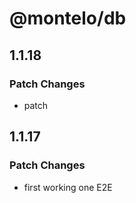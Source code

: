 # @montelo/db

## 1.1.18

### Patch Changes

- patch

## 1.1.17

### Patch Changes

- first working one E2E
